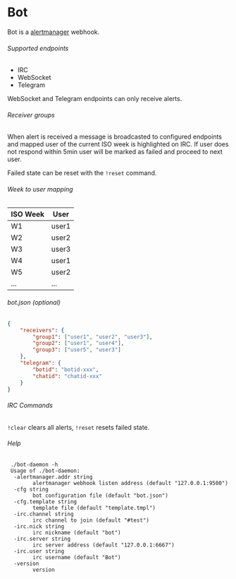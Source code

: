 # Bot

Bot is a [alertmanager](https://github.com/prometheus/alertmanager) webhook.

###### Supported endpoints
* IRC
* WebSocket
* Telegram

WebSocket and Telegram endpoints can only receive alerts.

###### Receiver groups

When alert is received a message is broadcasted to configured endpoints and mapped user of the current ISO week is highlighted on IRC. If user does not respond within 5min user will be marked as failed and proceed to next user.

Failed state can be reset with the `!reset` command.

###### Week to user mapping

ISO Week | User
-----|-----
W1 | user1
W2 | user2
W3 | user3
W4 | user1
W5 | user2
...|...

###### bot.json (optional)

```json
{
	"receivers": {
		"group1": ["user1", "user2", "user3"],
		"group2": ["user1", "user4"],
		"group3": ["user5", "user3"]
	},
	"telegram": {
		"botid": "botid-xxx",
		"chatid": "chatid-xxx"
	}
}
```
###### IRC Commands
`!clear` clears all alerts,
`!reset` resets failed state.


###### Help

``` text
 ./bot-daemon -h
 Usage of ./bot-daemon:
  -alertmanager.addr string
    	alertmanager webhook listen address (default "127.0.0.1:9500")
  -cfg string
    	bot configuration file (default "bot.json")
  -cfg.template string
        template file (default "template.tmpl")
  -irc.channel string
    	irc channel to join (default "#test")
  -irc.nick string
    	irc nickname (default "bot")
  -irc.server string
    	irc server address (default "127.0.0.1:6667")
  -irc.user string
    	irc username (default "Bot")
  -version
    	version
```
